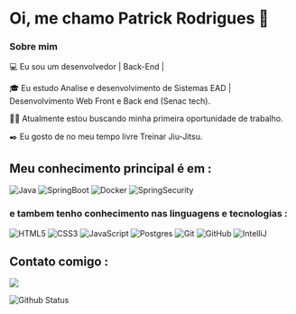 

# Oi, me chamo Patrick Rodrigues 👋

### Sobre mim

💻 Eu sou um desenvolvedor | Back-End |

🎓 Eu estudo Analise e desenvolvimento de Sistemas EAD | Desenvolvimento Web Front e Back end (Senac tech).

👩‍💻 Atualmente estou buscando minha primeira oportunidade de trabalho.

✒️ Eu gosto de no meu tempo livre Treinar Jiu-Jitsu.

## Meu conhecimento principal é em : 

![Java](https://img.shields.io/badge/java-%23ED8B00.svg?style=for-the-badge&logo=openjdk&logoColor=white)
![SpringBoot](https://img.shields.io/badge/Spring_Boot-F2F4F9?style=for-the-badge&logo=spring-boot)
![Docker](https://img.shields.io/badge/Docker-2CA5E0?style=for-the-badge&logo=docker&logoColor=white)
![SpringSecurity](https://img.shields.io/badge/Spring_Security-6DB33F?style=for-the-badge&logo=Spring-Security&logoColor=white)


### e tambem tenho conhecimento nas linguagens e tecnologias :

![HTML5](https://img.shields.io/badge/html5-%23E34F26.svg?style=for-the-badge&logo=html5&logoColor=white)
![CSS3](https://img.shields.io/badge/css3-%231572B6.svg?style=for-the-badge&logo=css3&logoColor=white)
![JavaScript](https://img.shields.io/badge/javascript-%23323330.svg?style=for-the-badge&logo=javascript&logoColor=%23F7DF1E)
![Postgres](https://img.shields.io/badge/postgres-%23316192.svg?style=for-the-badge&logo=postgresql&logoColor=white)
![Git](https://img.shields.io/badge/git-%23F05033.svg?style=for-the-badge&logo=git&logoColor=white)
![GitHub](https://img.shields.io/badge/github-%23121011.svg?style=for-the-badge&logo=github&logoColor=white)
![IntelliJ](https://img.shields.io/badge/IntelliJ_IDEA-000000.svg?style=for-the-badge&logo=intellij-idea&logoColor=white)


## Contato comigo :
<div>
  <a href ></a>
  <a href="https://www.linkedin.com/in/patrick-rodriguesdev" target="_blank"><img src="https://img.shields.io/badge/-LinkedIn-%230077B5?style=for-the-badge&logo=linkedin&logoColor=white" target="_blank"></a>   
</div>

![Github Status](https://github-readme-stats.vercel.app/api?username=Patrickdevbjj&show_icons=true&theme=dracula)
